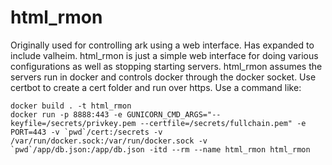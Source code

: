 # html_rmon

Originally used for controlling ark using a web interface. Has expanded to include valheim. html_rmon is just a simple 
web interface for doing various configurations as well as stopping starting servers.  html_rmon assumes the servers run in
docker and controls docker through the docker socket. Use certbot to create a cert folder and run over https. Use a command like:

```
docker build . -t html_rmon
docker run -p 8888:443 -e GUNICORN_CMD_ARGS="--keyfile=/secrets/privkey.pem --certfile=/secrets/fullchain.pem" -e PORT=443 -v `pwd`/cert:/secrets -v /var/run/docker.sock:/var/run/docker.sock -v `pwd`/app/db.json:/app/db.json -itd --rm --name html_rmon html_rmon
```
